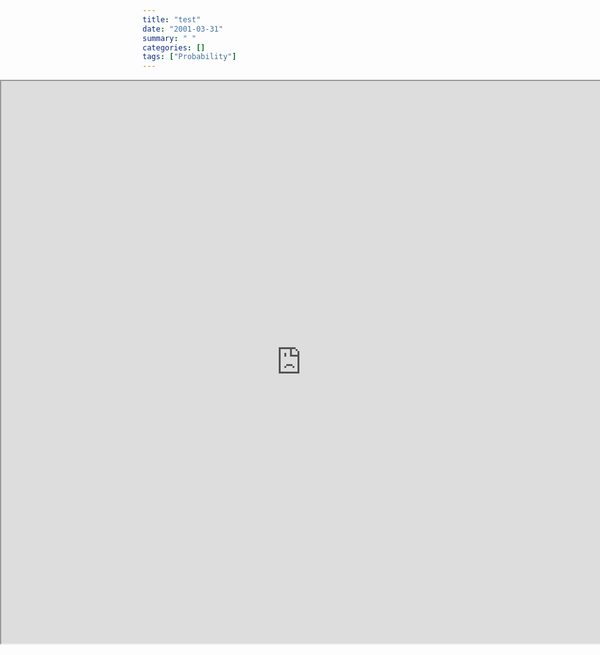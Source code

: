```yaml
---
title: "test"
date: "2001-03-31"
summary: " "
categories: []
tags: ["Probability"]
---
```


<style>
iframe {
  height: 900px; /* Set this to the height you want the iframe to have. */
  width: 100vw;
  position: relative;
  left: 50%;
  right: 50%;
  margin-left: -50vw;
  margin-right: -50vw;
}
</style>

<iframe src="https://ruslankl.shinyapps.io/bayes_rule/" frameborder="1"></iframe>